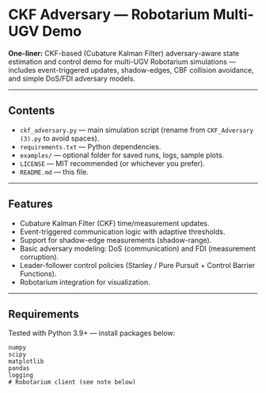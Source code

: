 # CKF Adversary — Robotarium Multi-UGV Demo

**One-liner:** CKF-based (Cubature Kalman Filter) adversary-aware state estimation and control demo for multi-UGV Robotarium simulations — includes event-triggered updates, shadow-edges, CBF collision avoidance, and simple DoS/FDI adversary models.

---

## Contents
- `ckf_adversary.py` — main simulation script (rename from `CKF_Adversary (3).py` to avoid spaces).
- `requirements.txt` — Python dependencies.
- `examples/` — optional folder for saved runs, logs, sample plots.
- `LICENSE` — MIT recommended (or whichever you prefer).
- `README.md` — this file.

---

## Features
- Cubature Kalman Filter (CKF) time/measurement updates.
- Event-triggered communication logic with adaptive thresholds.
- Support for shadow-edge measurements (shadow-range).
- Basic adversary modeling: DoS (communication) and FDI (measurement corruption).
- Leader-follower control policies (Stanley / Pure Pursuit + Control Barrier Functions).
- Robotarium integration for visualization.

---

## Requirements
Tested with Python 3.9+ — install packages below:

```text
numpy
scipy
matplotlib
pandas
logging
# Robotarium client (see note below)
